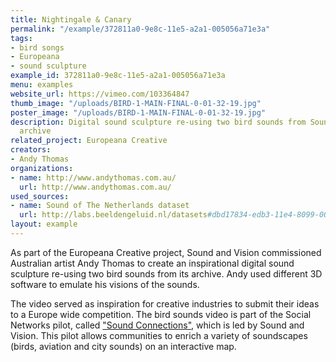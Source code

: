 ```yaml
---
title: Nightingale & Canary
permalink: "/example/372811a0-9e8c-11e5-a2a1-005056a71e3a"
tags:
- bird songs
- Europeana
- sound sculpture
example_id: 372811a0-9e8c-11e5-a2a1-005056a71e3a
menu: examples
website_url: https://vimeo.com/103364847
thumb_image: "/uploads/BIRD-1-MAIN-FINAL-0-01-32-19.jpg"
poster_image: "/uploads/BIRD-1-MAIN-FINAL-0-01-32-19.jpg"
description: Digital sound sculpture re-using two bird sounds from Sound and Vision
  archive
related_project: Europeana Creative
creators:
- Andy Thomas
organizations:
- name: http://www.andythomas.com.au/
  url: http://www.andythomas.com.au/
used_sources:
- name: Sound of The Netherlands dataset
  url: http://labs.beeldengeluid.nl/datasets#dbd17834-edb3-11e4-8099-005056a71e3a
layout: example
---
```


As part of the Europeana Creative project, Sound and Vision commissioned Australian artist Andy Thomas to create an inspirational digital sound sculpture re-using two bird sounds from its archive. Andy used different 3D software to emulate his visions of the sounds.

The video served as inspiration for creative industries to submit their ideas to a Europe wide competition. The bird sounds video is part of the Social Networks pilot, called ["Sound Connections"](https://pro.europeana.eu/page/social-networks-pilot), which is led by Sound and Vision. This pilot allows communities to enrich a variety of soundscapes (birds, aviation and city sounds) on an interactive map.
